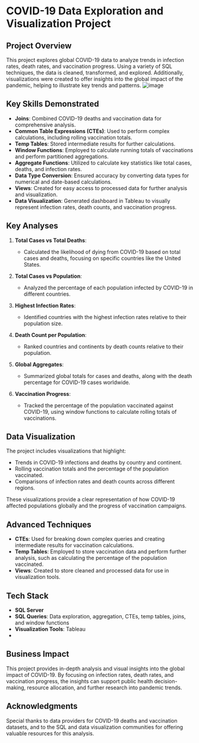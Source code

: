 # COVID-19 Data Exploration and Visualization Project

## Project Overview
This project explores global COVID-19 data to analyze trends in infection rates, death rates, and vaccination progress. Using a variety of SQL techniques, the data is cleaned, transformed, and explored. Additionally, visualizations were created to offer insights into the global impact of the pandemic, helping to illustrate key trends and patterns.
![image](https://github.com/user-attachments/assets/b5bd9dde-19ef-43c3-bfb6-f9db5a775f39)

## Key Skills Demonstrated
- **Joins**: Combined COVID-19 deaths and vaccination data for comprehensive analysis.
- **Common Table Expressions (CTEs)**: Used to perform complex calculations, including rolling vaccination totals.
- **Temp Tables**: Stored intermediate results for further calculations.
- **Window Functions**: Employed to calculate running totals of vaccinations and perform partitioned aggregations.
- **Aggregate Functions**: Utilized to calculate key statistics like total cases, deaths, and infection rates.
- **Data Type Conversion**: Ensured accuracy by converting data types for numerical and date-based calculations.
- **Views**: Created for easy access to processed data for further analysis and visualization.
- **Data Visualization**: Generated dashboard in Tableau to visually represent infection rates, death counts, and vaccination progress.

## Key Analyses
1. **Total Cases vs Total Deaths**: 
   - Calculated the likelihood of dying from COVID-19 based on total cases and deaths, focusing on specific countries like the United States.

2. **Total Cases vs Population**: 
   - Analyzed the percentage of each population infected by COVID-19 in different countries.

3. **Highest Infection Rates**:
   - Identified countries with the highest infection rates relative to their population size.

4. **Death Count per Population**:
   - Ranked countries and continents by death counts relative to their population.

5. **Global Aggregates**:
   - Summarized global totals for cases and deaths, along with the death percentage for COVID-19 cases worldwide.

6. **Vaccination Progress**:
   - Tracked the percentage of the population vaccinated against COVID-19, using window functions to calculate rolling totals of vaccinations.

## Data Visualization
The project includes visualizations that highlight:
- Trends in COVID-19 infections and deaths by country and continent.
- Rolling vaccination totals and the percentage of the population vaccinated.
- Comparisons of infection rates and death counts across different regions.
  
These visualizations provide a clear representation of how COVID-19 affected populations globally and the progress of vaccination campaigns.

## Advanced Techniques
- **CTEs**: Used for breaking down complex queries and creating intermediate results for vaccination calculations.
- **Temp Tables**: Employed to store vaccination data and perform further analysis, such as calculating the percentage of the population vaccinated.
- **Views**: Created to store cleaned and processed data for use in visualization tools.

## Tech Stack
- **SQL Server**
- **SQL Queries**: Data exploration, aggregation, CTEs, temp tables, joins, and window functions
- **Visualization Tools**: Tableau
- 
## Business Impact
This project provides in-depth analysis and visual insights into the global impact of COVID-19. By focusing on infection rates, death rates, and vaccination progress, the insights can support public health decision-making, resource allocation, and further research into pandemic trends.

## Acknowledgments
Special thanks to data providers for COVID-19 deaths and vaccination datasets, and to the SQL and data visualization communities for offering valuable resources for this analysis.
